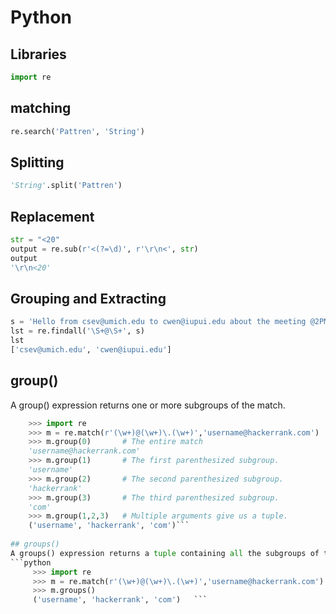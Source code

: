 # Python  
  
## Libraries  
```python
import re  
```
  
## matching  
```python
re.search('Pattren', 'String')  
```

## Splitting 
```python 
'String'.split('Pattren')
```
## Replacement  
```python
str = "<20"  
output = re.sub(r'<(?=\d)', r'\r\n<', str)
output  
'\r\n<20'  
```  
## Grouping and Extracting 
```python
s = 'Hello from csev@umich.edu to cwen@iupui.edu about the meeting @2PM'  
lst = re.findall('\S+@\S+', s)  
lst  
['csev@umich.edu', 'cwen@iupui.edu']  
```
## group()
 A group() expression returns one or more subgroups of the match.     
 ```python
     >>> import re
     >>> m = re.match(r'(\w+)@(\w+)\.(\w+)','username@hackerrank.com')
     >>> m.group(0)       # The entire match 
     'username@hackerrank.com'
     >>> m.group(1)       # The first parenthesized subgroup.
     'username'
     >>> m.group(2)       # The second parenthesized subgroup.
     'hackerrank'
     >>> m.group(3)       # The third parenthesized subgroup.
     'com'
     >>> m.group(1,2,3)   # Multiple arguments give us a tuple.
     ('username', 'hackerrank', 'com')```
       
## groups()  
 A groups() expression returns a tuple containing all the subgroups of the match.   
```python 
      >>> import re
      >>> m = re.match(r'(\w+)@(\w+)\.(\w+)','username@hackerrank.com')
      >>> m.groups()
      ('username', 'hackerrank', 'com')   ```
      
 

